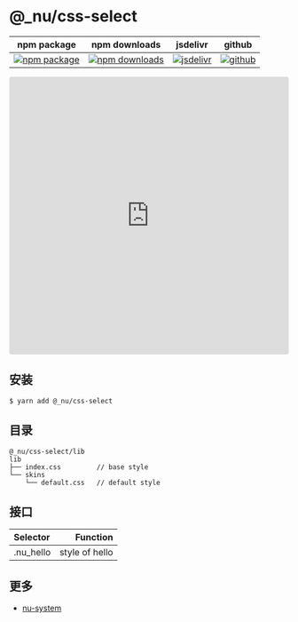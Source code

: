 # @\_nu/css-select

| npm package| npm downloads| jsdelivr |  github |
| --------------- | ------------------------------ | ------ | ----------------------- |
| [![npm package][npm-badge]][npm-url] | [![npm downloads][npm-downloads]][npm-url] | [![jsdelivr][jsdelivr-badge]][jsdelivr-url] | [![github][git-badge]][git-url] |

[npm-badge]: https://img.shields.io/npm/v/@_nu/css-select.svg
[npm-url]: https://www.npmjs.org/package/@_nu/css-select
[npm-downloads]: https://img.shields.io/npm/dw/@_nu/css-select
[git-url]: https://github.com/nu-system/css-select
[git-badge]: https://img.shields.io/github/stars/nu-system/css-select.svg?style=social
[jsdelivr-badge]: https://data.jsdelivr.com/v1/package/npm/@_nu/css-select/badge
[jsdelivr-url]: https://www.jsdelivr.com/package/npm/@_nu/css-select

<iframe
     src="https://codesandbox.io/embed/lucid-cherry-yjdru?fontsize=14&hidenavigation=1&theme=dark"
     style="width:100%; height:500px; border:0; border-radius: 4px; overflow:hidden;"
     title="nu-react-select"
     allow="accelerometer; ambient-light-sensor; camera; encrypted-media; geolocation; gyroscope; hid; microphone; midi; payment; usb; vr"
     sandbox="allow-forms allow-modals allow-popups allow-presentation allow-same-origin allow-scripts"
   ></iframe>

## 安装

```
$ yarn add @_nu/css-select
```

## 目录

```
@_nu/css-select/lib
lib
├── index.css         // base style
└── skins
    └── default.css   // default style
```

## 接口

| Selector            |           Function |
| :------------------ | -----------------: |
| .nu_hello           |     style of hello |


## 更多

- [nu-system](https://nu-system.github.io/)
